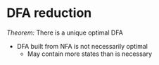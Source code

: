 # DFA reduction
*Theorem:* There is a unique optimal DFA
- DFA built from NFA is not necessarily optimal
	- May contain more states than is necessary

